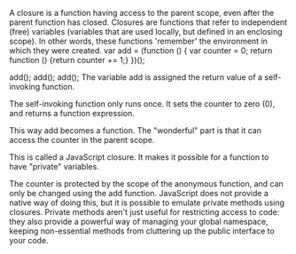 A closure is a function having access to the parent scope, even after the parent function has closed.
Closures are functions that refer to independent (free) variables (variables that are used locally, but defined in an enclosing scope).
In other words, these functions 'remember' the environment in which they were created.
var add = (function () {
    var counter = 0;
    return function () {return counter += 1;}
})();

add();
add();
add();
The variable add is assigned the return value of a self-invoking function.

The self-invoking function only runs once. It sets the counter to zero (0), and returns a function expression.

This way add becomes a function. The "wonderful" part is that it can access the counter in the parent scope.

This is called a JavaScript closure. It makes it possible for a function to have "private" variables.

The counter is protected by the scope of the anonymous function, and can only be changed using the add function.
JavaScript does not provide a native way of doing this, but it is possible to emulate private methods using closures. 
Private methods aren't just useful for restricting access to code:
they also provide a powerful way of managing your global namespace, keeping non-essential methods from cluttering up the public interface to your code.

